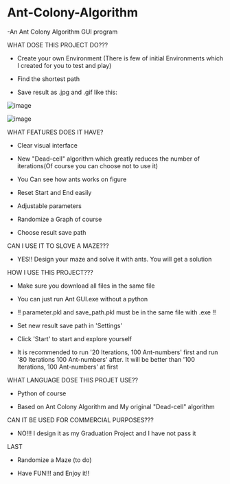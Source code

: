 # Ant-Colony-Algorithm
-An Ant Colony Algorithm GUI program

WHAT DOSE THIS PROJECT DO???

- Create your own Environment  (There is few of initial Environments which I created for you to test and play)

- Find the shortest path

- Save result as .jpg and .gif like this:

![image](https://github.com/LiarGs/Ant-Colony-Algorithm-GUI/blob/master/images/Shortest%20Path%20Map%20(without%20dead-cell)%20th.gif)

![image](https://github.com/LiarGs/Ant-Colony-Algorithm-GUI/blob/master/images/Shortest%20Path%20Map%20(with%20dead-cell).jpg)

WHAT FEATURES DOES IT HAVE?

- Clear visual interface

- New "Dead-cell" algorithm which greatly reduces the number of iterations(Of course you can choose not to use it)

- You Can see how ants works on figure

- Reset  Start and End easily

- Adjustable parameters

- Randomize a Graph of course

- Choose result save path

CAN I USE IT TO SLOVE A MAZE???

- YES!! Design your maze and solve  it with ants. You will get a solution

HOW I USE THIS PROJECT???

- Make sure you download all files in the same file

- You can just run Ant GUI.exe without a python
 
- !! parameter.pkl and save_path.pkl must be in the same file with .exe !!

- Set new result save path in 'Settings'

- Click 'Start' to start and explore yourself

- It is recommended to run '20 Iterations, 100 Ant-numbers' first and run '80 Iterations 100 Ant-numbers' after. It will be better than '100 Iterations, 100 Ant-numbers' at first

WHAT LANGUAGE DOSE THIS PROJET USE??

- Python of course

- Based on Ant Colony Algorithm and My original "Dead-cell" algorithm

CAN IT BE USED FOR COMMERCIAL PURPOSES???

- NO!!! I design it as my Graduation Project and I have not pass it

LAST 
- Randomize a Maze (to do)

- Have FUN!!! and Enjoy it!!
